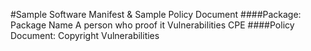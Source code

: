 #Sample Software Manifest & Sample Policy Document
####Package:
Package Name
A person who proof it
Vulnerabilities
CPE
####Policy Document:
Copyright
Vulnerabilities
